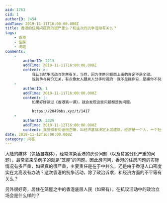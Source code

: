 ```yaml
---
aid: 1763
cid: 1
authorID: 2454
addTime: 2019-11-11T16:00:00.000Z
title: 香港的住房问题真的很严重么？和这次的抗争活动有关么？
tags:
    - 香港
    - 住房
    - 问题
comments:
    -
        authorID: 2213
        addTime: 2019-11-11T16:00:00.000Z
        content: >-
            我认为抗争活动与住房有关，当然，因为住房问题而上街的肯定不是全部。
            说抗争与房价无关，有点像女人跟男人分手时说的：我不是嫌你穷，是嫌你不努力/没有能力。似乎一旦把抗争与房价扯上关系，就显得拜金，显得Low了。
    -
        authorID: 1
        addTime: 2019-11-11T16:00:00.000Z
        content: |-
            如果好好读过《香港第一课》，就会发现这些问题都是伪问题。

            https://2049bbs.xyz/t/1417
    -
        authorID: 2329
        addTime: 2019-11-12T16:00:00.000Z
        content: 我觉得有句话很正确，叫经济基础决定上层建筑，经济是一个人，一个社会发展的根本，如果一个地方的经济出现了某种问题，肯定会有其他的连锁反应。
date: 2019-11-12T16:00:00.000Z
category: 问答
---
```


大陆的媒体（包括自媒体），经常渲染香港的房价问题（以及贫富分化严重的问题），最常拿来举例子的就是“笼屋”的问题。因此想问问，香港的住房问题的实际情况有多严重，如果真的很严重，主要责任是在于中共么，还是由于香港人口密度实在太高没有办法？这次香港的抗争活动，除了政治诉求，和经济方面的不平等有关么？

另外很好奇，居住在笼屋之中的香港底层人民（如果有），在抗议活动中的政治立场会是什么样的？
